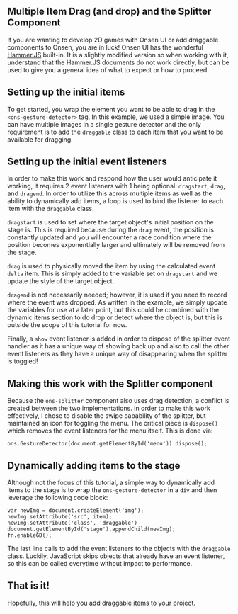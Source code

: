 ## Multiple Item Drag (and drop) and the Splitter Component

If you are wanting to develop 2D games with Onsen UI or add draggable components to Onsen, you are in luck!  Onsen UI has the wonderful [Hammer.JS](http://hammerjs.github.io/) built-in.  It is a slightly modified version so when working with it, understand that the Hammer.JS documents do not work directly, but can be used to give you a general idea of what to expect or how to proceed.

## Setting up the initial items

To get started, you wrap the element you want to be able to drag in the `<ons-gesture-detector>` tag.  In this example, we used a simple image.  You can have multiple images in a single gesture detector and the only requirement is to add the `draggable` class to each item that you want to be available for dragging.

## Setting up the initial event listeners

In order to make this work and respond how the user would anticipate it working, it requires 2 event listeners with 1 being optional:  `dragstart`, `drag`, and `dragend`.  In order to utilize this across multiple items as well as the ability to dynamically add items, a loop is used to bind the listener to each item with the `draggable` class.

`dragstart` is used to set where the target object's initial position on the stage is.  This is required because during the `drag` event, the position is constantly updated and you will encounter a race condition where the position becomes exponentially larger and ultimately will be removed from the stage.

`drag` is used to physically moved the item by using the calculated event `delta` item.  This is simply added to the variable set on `dragstart` and we update the style of the target object.

`dragend` is not necessarily needed; however, it is used if you need to record where the event was dropped.  As written in the example, we simply update the variables for use at a later point, but this could be combined with the dynamic items section to do drop or detect where the object is, but this is outside the scope of this tutorial for now.

Finally, a `show` event listener is added in order to dispose of the splitter event handler as it has a unique way of showing back up and also to call the other event listeners as they have a unique way of disappearing when the splitter is toggled! 

## Making this work with the Splitter component

Because the `ons-splitter` component also uses drag detection, a conflict is created between the two implementations.  In order to make this work effectively, I chose to disable the swipe capability of the splitter, but maintained an icon for toggling the menu.  The critical piece is `dispose()` which removes the event listeners for the menu itself.  This is done via:

    ons.GestureDetector(document.getElementById('menu')).dispose();

## Dynamically adding items to the stage

Although not the focus of this tutorial, a simple way to dynamically add items to the stage is to wrap the `ons-gesture-detector` in a `div` and then leverage the following code block:

    var newImg = document.createElement('img');
    newImg.setAttribute('src', item);
    newImg.setAttribute('class', 'draggable')
    document.getElementById('stage').appendChild(newImg);
    fn.enableGD();
       
The last line calls to add the event listeners to the objects with the `draggable` class.  Luckily, JavaScript skips objects that already have an event listener, so this can be called everytime without impact to performance.

## That is it!

Hopefully, this will help you add draggable items to your project.
